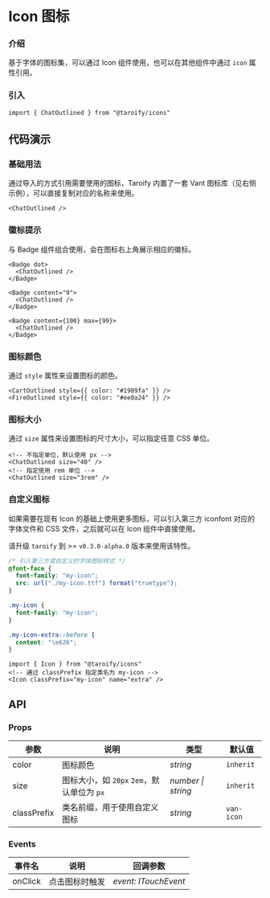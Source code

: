 # Icon 图标

### 介绍

基于字体的图标集，可以通过 Icon 组件使用，也可以在其他组件中通过 `icon` 属性引用。

### 引入

```tsx
import { ChatOutlined } from "@taroify/icons"
```

## 代码演示

### 基础用法

通过导入的方式引用需要使用的图标，Taroify 内置了一套 Vant 图标库（见右侧示例），可以直接复制对应的名称来使用。

```tsx
<ChatOutlined />
```

### 徽标提示

与 Badge 组件组合使用，会在图标右上角展示相应的徽标。

```tsx
<Badge dot>
  <ChatOutlined />
</Badge>

<Badge content="9">
  <ChatOutlined />
</Badge>

<Badge content={100} max={99}>
  <ChatOutlined />
</Badge>
```

### 图标颜色

通过 `style` 属性来设置图标的颜色。

```tsx
<CartOutlined style={{ color: "#1989fa" }} />
<FireOutlined style={{ color: "#ee0a24" }} />
```

### 图标大小

通过 `size` 属性来设置图标的尺寸大小，可以指定任意 CSS 单位。

```tsx
<!-- 不指定单位，默认使用 px -->
<ChatOutlined size="40" />
<!-- 指定使用 rem 单位 -->
<ChatOutlined size="3rem" />
```

### 自定义图标

如果需要在现有 Icon 的基础上使用更多图标，可以引入第三方 iconfont 对应的字体文件和 CSS 文件，之后就可以在 Icon 组件中直接使用。

请升级 `taroify` 到 >= `v0.3.0-alpha.0` 版本来使用该特性。

```css
/* 引入第三方或自定义的字体图标样式 */
@font-face {
  font-family: "my-icon";
  src: url("./my-icon.ttf") format("truetype");
}

.my-icon {
  font-family: "my-icon";
}

.my-icon-extra::before {
  content: "\e626";
}
```

```tsx
import { Icon } from "@taroify/icons"
<!-- 通过 classPrefix 指定类名为 my-icon -->
<Icon classPrefix="my-icon" name="extra" />
```

## API

### Props

| 参数        | 说明                                       | 类型               | 默认值     |
| ----------- | ------------------------------------------ | ------------------ | ---------- |
| color       | 图标颜色                                   | _string_           | `inherit`  |
| size        | 图标大小，如 `20px` `2em`，默认单位为 `px` | _number \| string_ | `inherit`  |
| classPrefix | 类名前缀，用于使用自定义图标               | _string_           | `van-icon` |

### Events

| 事件名  | 说明           | 回调参数             |
| ------- | -------------- | -------------------- |
| onClick | 点击图标时触发 | _event: ITouchEvent_ |
